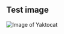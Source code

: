 ## Test image

![Image of Yaktocat](https://res.cloudinary.com/rowlando/image/upload/e_auto_contrast,r_30/v1592377296/microblog/eliot-happy-valley_amufip.png)
